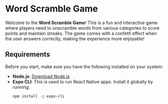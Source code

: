 # Word Scramble Game

Welcome to the **Word Scramble Game**! This is a fun and interactive game where players need to unscramble words from various categories to score points and maintain streaks. The game comes with a confetti effect when the user answers correctly, making the experience more enjoyable!

## Requirements

Before you start, make sure you have the following installed on your system:

- **Node.js**: [Download Node.js](https://nodejs.org/)
- **Expo CLI**: This is used to run React Native apps.
  Install it globally by running:
  ```bash
  npm install -g expo-cli
